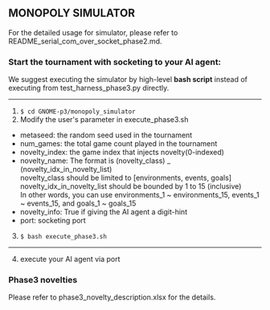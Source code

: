 ## MONOPOLY SIMULATOR

For the detailed usage for simulator, please refer to README_serial_com_over_socket_phase2.md.


### Start the tournament with socketing to your AI agent:

We suggest executing the simulator by high-level __bash script__ instead of executing from test_harness_phase3.py directly.

-------------------------------------------------
1. ```$ cd GNOME-p3/monopoly_simulator```
2. Modify the user's parameter in execute_phase3.sh
 * metaseed: the random seed used in the tournament
 * num_games: the total game count played in the tournament
 * novelty_index: the game index that injects novelty(0-indexed)
 * novelty_name: The format is (novelty_class) _ (novelty_idx_in_novelty_list) <br />
novelty_class should be limited to [environments, events, goals] <br />
novelty_idx_in_novelty_list should be bounded by 1 to 15 (inclusive) <br />
In other words, you can use environments_1 ~ environments_15, events_1 ~ events_15, and goals_1 ~ goals_15
 * novelty_info: True if giving the AI agent a digit-hint 
 * port: socketing port
3. ```$ bash execute_phase3.sh```
-------------------------------------------------
4. execute your AI agent via port


### Phase3 novelties

Please refer to phase3_novelty_description.xlsx for the details.